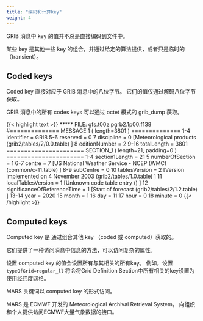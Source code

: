 ```yaml
---
title: "编码和计算key"
weight: 4
---
```


GRIB 消息中 key 的值并不总是直接编码到文件中。

某些 key 是其他一些 key 的组合，并通过给定的算法提供，或者只是临时的（transient）。

## Coded keys

Coded key 直接对应于 GRIB 消息中的八位字节。
它们的值仅通过解码八位字节获取。

GRIB 消息中的所有 codes keys 可以通过 octet 模式的 grib_dump 获取。

{{< highlight text >}}
***** FILE: gfs.t00z.pgrb2.1p00.f138
#==============   MESSAGE 1 ( length=3801 )                ==============
1-4       identifier = GRIB
5-6       reserved = 0
7         discipline = 0 [Meteorological products (grib2/tables/2/0.0.table) ]
8         editionNumber = 2
9-16      totalLength = 3801
======================   SECTION_1 ( length=21, padding=0 )    ======================
1-4       section1Length = 21
5         numberOfSection = 1
6-7       centre = 7 [US National Weather Service - NCEP  (WMC)  (common/c-11.table) ]
8-9       subCentre = 0
10        tablesVersion = 2 [Version implemented on 4 November 2003 (grib2/tables/1.0.table) ]
11        localTablesVersion = 1 [Unknown code table entry () ]
12        significanceOfReferenceTime = 1 [Start of forecast (grib2/tables/2/1.2.table) ]
13-14     year = 2020
15        month = 1
16        day = 11
17        hour = 0
18        minute = 0
{{< /highlight >}}

## Computed keys

Computed key 是 通过组合其他 key （coded 或 computed）获取的。

它们提供了一种访问消息中信息的方法，可以访问复杂的属性。

设置 computed key 的值会设置所有与其相关的所有key。
例如，设置 `typeOfGrid=regular_ll` 将会将Grid Definition Section中所有相关的key设置为使用经纬度网格。

MARS 关键词以 computed key 的形式访问。

MARS 是 ECMWF 开发的 Meteorological Archival Retrieval System。
向组织和个人提供访问ECMWF大量气象数据的接口。